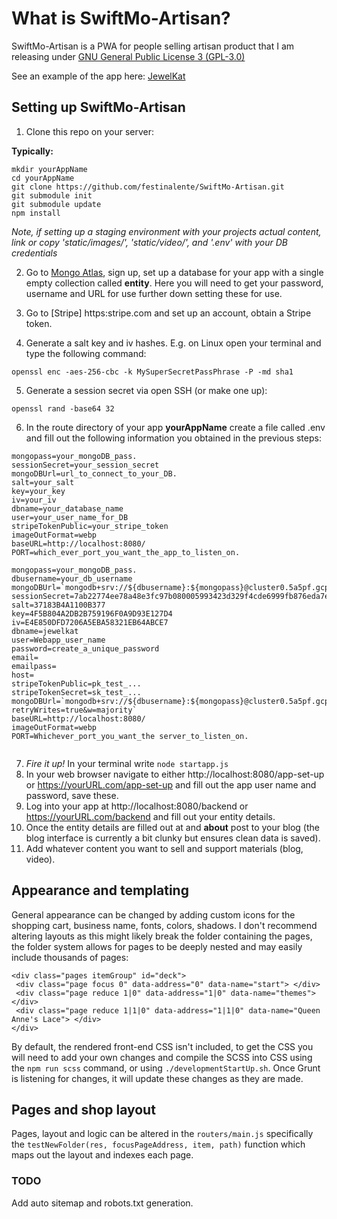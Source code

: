 # What is SwiftMo-Artisan?
SwiftMo-Artisan is a PWA for people selling artisan product that I am releasing
under [GNU General Public License 3 (GPL-3.0)](https://opensource.org/licenses/GPL-3.0)

See an example of the app here: [JewelKat](https://jewelkat.studio)

## Setting up SwiftMo-Artisan

1. Clone this repo on your server:

**Typically:**

```
mkdir yourAppName
cd yourAppName
git clone https://github.com/festinalente/SwiftMo-Artisan.git
git submodule init
git submodule update
npm install
```  
*Note, if setting up a staging environment with your projects actual content,
link or copy 'static/images/', 'static/video/', and '.env' with your DB
credentials*

2. Go to [Mongo Atlas](https://cloud.mongodb.com/), sign up, set up a database for
 your app with a single empty collection called **entity**. Here you will need
 to get your password, username and URL for use further down setting these for
 use.

3. Go to [Stripe] https:stripe.com and set up an account, obtain a Stripe token.

4. Generate a salt key and iv hashes. E.g. on Linux open your terminal and type
the following command:

`openssl enc -aes-256-cbc -k MySuperSecretPassPhrase -P -md sha1`

5. Generate a session secret via open SSH (or make one up):

`openssl rand -base64 32`

6. In the route directory of your app **yourAppName** create a file called .env
  and fill out the following information you obtained in the previous steps:
```
mongopass=your_mongoDB_pass.
sessionSecret=your_session_secret
mongoDBUrl=url_to_connect_to_your_DB.
salt=your_salt
key=your_key
iv=your_iv
dbname=your_database_name
user=your_user_name_for_DB
stripeTokenPublic=your_stripe_token
imageOutFormat=webp
baseURL=http://localhost:8080/
PORT=which_ever_port_you_want_the_app_to_listen_on.

mongopass=your_mongoDB_pass.
dbusername=your_db_username
mongoDBUrl=`mongodb+srv://${dbusername}:${mongopass}@cluster0.5a5pf.gcp>
sessionSecret=7ab22774ee78a48e3fc97b080005993423d329f4cde6999fb876eda7e>
salt=37183B4A1100B377
key=4F5B804A2DB2B759196F0A9D93E127D4
iv=E4E850DFD7206A5EBA58321EB64ABCE7
dbname=jewelkat
user=Webapp_user_name
password=create_a_unique_password
email=
emailpass=
host=
stripeTokenPublic=pk_test_...
stripeTokenSecret=sk_test_...
mongoDBUrl=`mongodb+srv://${dbusername}:${mongopass}@cluster0.5a5pf.gcp.mongodb.net/${dbname}?retryWrites=true&w=majority`
baseURL=http://localhost:8080/
imageOutFormat=webp
PORT=Whichever_port_you_want_the server_to_listen_on.


```
7. *Fire it up!* In your terminal write `node startapp.js`
8. In your web browser navigate to either http://localhost:8080/app-set-up or
https://yourURL.com/app-set-up and fill out the app user name and password, save
these.
9. Log into your app at http://localhost:8080/backend or https://yourURL.com/backend
  and fill out your entity details.
10. Once the entity details are filled out at and **about** post to your blog
(the blog interface is currently a bit clunky but ensures clean data is saved).
11. Add whatever content you want to sell and support materials (blog, video).

## Appearance and templating
General appearance can be changed by adding custom icons for the shopping cart,
business name, fonts, colors, shadows. I don't recommend altering layouts as this
might likely break the folder containing the pages, the folder system allows
for pages to be deeply nested and may easily include thousands of pages:

```
<div class="pages itemGroup" id="deck">
 <div class="page focus 0" data-address="0" data-name="start"> </div>
 <div class="page reduce 1|0" data-address="1|0" data-name="themes"> </div>
 <div class="page reduce 1|1|0" data-address="1|1|0" data-name="Queen Anne's Lace"> </div>
</div>
```
By default, the rendered front-end CSS isn't included, to get the CSS you will need
to add your own changes and compile the SCSS into CSS using the `npm run scss`
command, or using `./developmentStartUp.sh`. Once Grunt is
listening for changes, it will update these changes as they are made.

## Pages and shop layout
Pages, layout and logic can be altered in the `routers/main.js` specifically
the `testNewFolder(res, focusPageAddress, item, path)` function which maps out the
layout and indexes each page.

### TODO
Add auto sitemap and robots.txt generation.
